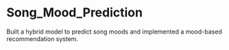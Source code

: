 # Song_Mood_Prediction
Built a hybrid model to predict song moods and implemented a mood-based recommendation system.
